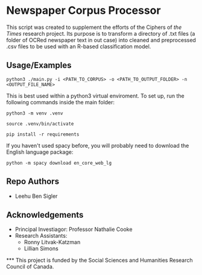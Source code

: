 
# Newspaper Corpus Processor

This script was created to supplement the efforts 
of the Ciphers of _the Times_ research project. 
Its purpose is to transform a directory of .txt files 
(a folder of OCRed newspaper text in out case) into 
cleaned and preprocessed .csv files to be used with an R-based
classification model.

## Usage/Examples

```python3 ./main.py -i <PATH_TO_CORPUS> -o <PATH_TO_OUTPUT_FOLDER> -n <OUTPUT_FILE_NAME>```

This is best used within a python3 virtual enviroment.
To set up, run the following commands inside the main folder:


`python3 -m venv .venv`



`source .venv/bin/activate`

`pip install -r requirements`

If you haven't used spacy before, you will probably need to download the English language package:

`python -m spacy download en_core_web_lg`

## Repo Authors

- Leehu Ben Sigler


## Acknowledgements

 - Principal Investiagor: Professor Nathalie Cooke
 - Research Assistants:
    - Ronny Litvak-Katzman
    - Lillian Simons
   
*** This project is funded by the Social Sciences and Humanities Research Council of Canada.


